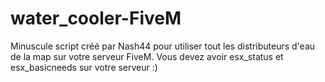 # water_cooler-FiveM
Minuscule script créé par Nash44 pour utiliser tout les distributeurs d'eau de la map sur votre serveur FiveM. Vous devez avoir esx_status et esx_basicneeds sur votre serveur :)
